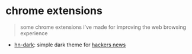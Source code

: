 # chrome extensions

> some chrome extensions i've made for improving the web browsing experience

- [hn-dark](hn-dark): simple dark theme for [hackers news](https://news.ycombinator.com/)

